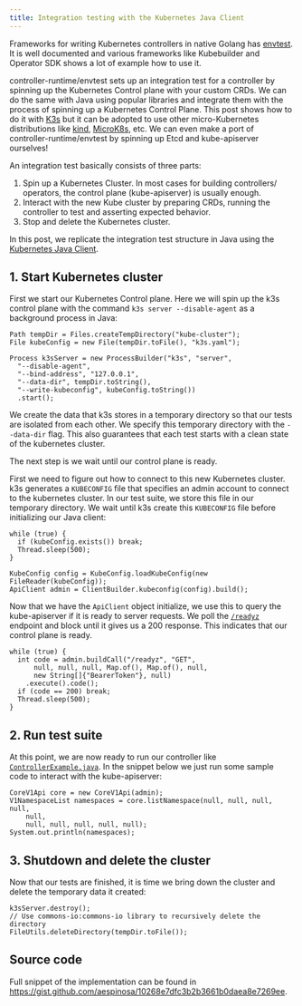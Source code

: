 ```yaml
---
title: Integration testing with the Kubernetes Java Client
---
```


Frameworks for writing Kubernetes controllers in native Golang has
[envtest](https://pkg.go.dev/sigs.k8s.io/controller-runtime/pkg/envtest).  It is
well documented and various frameworks like Kubebuilder and Operator SDK shows a
lot of example how to use it.

controller-runtime/envtest sets up an integration test for a controller by
spinning up the Kubernetes Control plane with your custom CRDs.  We can do the
same with Java using popular libraries and integrate them with the process of
spinning up a Kubernetes Control Plane.  This post shows how to do it with 
[K3s](https://k3s.io) but it can be adopted to use other micro-Kubernetes
distributions like [kind](https://kind.sigs.k8s.io/),
[MicroK8s](https://microk8s.io/), etc.  We can even make a port of
controller-runtime/envtest by spinning up Etcd and kube-apiserver ourselves!

An integration test basically consists of three parts:

1.  Spin up a Kubernetes Cluster.  In most cases for building controllers/
    operators, the control plane (kube-apiserver) is usually enough.
2.  Interact with the new Kube cluster by preparing CRDs, running the controller
    to test and asserting expected behavior.
3.  Stop and delete the Kubernetes cluster.

In this post, we replicate the integration test structure in Java using the
[Kubernetes Java Client](https://github.com/kubernetes-client/java).

## 1.  Start Kubernetes cluster

First we start our Kubernetes Control plane.  Here we will spin up the k3s
control plane with the command `k3s server --disable-agent` as a background
process in Java:

```
Path tempDir = Files.createTempDirectory("kube-cluster");
File kubeConfig = new File(tempDir.toFile(), "k3s.yaml");

Process k3sServer = new ProcessBuilder("k3s", "server",
  "--disable-agent",
  "--bind-address", "127.0.0.1",
  "--data-dir", tempDir.toString(),
  "--write-kubeconfig", kubeConfig.toString())
  .start();
```

We create the data that k3s stores in a temporary directory so that our tests
are isolated from each other.  We specify this temporary directory with the
`--data-dir` flag.  This also guarantees that each test starts with a clean
state of the kubernetes cluster.

The next step is we wait until our control plane is ready.  

First we need to figure out how to connect to this new Kubernetes cluster.  k3s
generates a `KUBECONFIG` file that specifies an admin account to connect to the
kubernetes cluster.  In our test suite, we store this file in our temporary
directory.  We wait until k3s create this `KUBECONFIG` file before initializing
our Java client:


```
while (true) {
  if (kubeConfig.exists()) break;
  Thread.sleep(500);
}

KubeConfig config = KubeConfig.loadKubeConfig(new FileReader(kubeConfig));
ApiClient admin = ClientBuilder.kubeconfig(config).build();
```

Now that we have the `ApiClient` object initialize, we use this to query the
kube-apiserver if it is ready to server requests.  We poll the
[`/readyz`](https://kubernetes.io/docs/reference/using-api/health-checks/)
endpoint and block until it gives us a 200 response.  This indicates that our
control plane is ready.

```
while (true) {
  int code = admin.buildCall("/readyz", "GET",
      null, null, null, Map.of(), Map.of(), null,
      new String[]{"BearerToken"}, null)
    .execute().code();
  if (code == 200) break;
  Thread.sleep(500);
}
```

## 2.  Run test suite

At this point, we are now ready to run our controller like
[`ControllerExample.java`](https://github.com/kubernetes-client/java/blob/master/examples/examples-release-12/src/main/java/io/kubernetes/client/examples/ControllerExample.java).
In the snippet below we just run some sample code to interact with the
kube-apiserver:

```
CoreV1Api core = new CoreV1Api(admin);
V1NamespaceList namespaces = core.listNamespace(null, null, null, null,
    null,
    null, null, null, null, null);
System.out.println(namespaces);
```

## 3. Shutdown and delete the cluster

Now that our tests are finished, it is time we bring down the cluster and delete
the temporary data it created:

```
k3sServer.destroy();
// Use commons-io:commons-io library to recursively delete the directory
FileUtils.deleteDirectory(tempDir.toFile());
```

## Source code

Full snippet of the implementation can be found in
<https://gist.github.com/aespinosa/10268e7dfc3b2b3661b0daea8e7269ee>.
